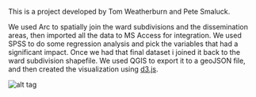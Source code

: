This is a project developed by Tom Weatherburn and Pete Smaluck.

We used Arc to spatially join the ward subdivisions and the dissemination areas, then imported all the data to MS Access for integration.  We used SPSS to do some regression analysis and pick the variables that had a significant impact.  Once we had that final dataset i joined it back to the ward subdivision shapefile.  We used QGIS to export it to a geoJSON file, and then created the visualization using <a href="http://d3js.org">d3.js</a>.

![alt tag]("https://raw.githubusercontent.com/petesmaluck/torontoElections/master/map.png")


